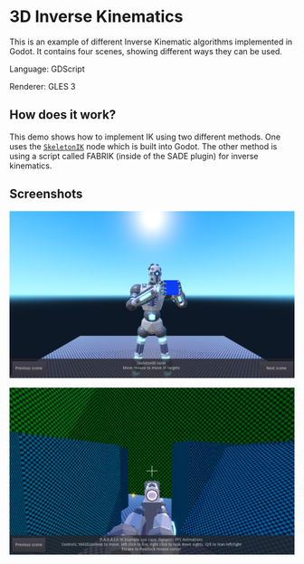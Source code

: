 # 3D Inverse Kinematics

This is an example of different Inverse Kinematic algorithms
implemented in Godot. It contains four scenes, showing
different ways they can be used.

Language: GDScript

Renderer: GLES 3

## How does it work?

This demo shows how to implement IK using two different methods. One uses the
[`SkeletonIK`](https://docs.godotengine.org/en/latest/classes/class_skeletonik.html)
node which is built into Godot. The other method is using a script
called FABRIK (inside of the SADE plugin) for inverse kinematics.

## Screenshots

![Screenshot](screenshots/cube.png)

![Screenshot](screenshots/fps_gun.png)
